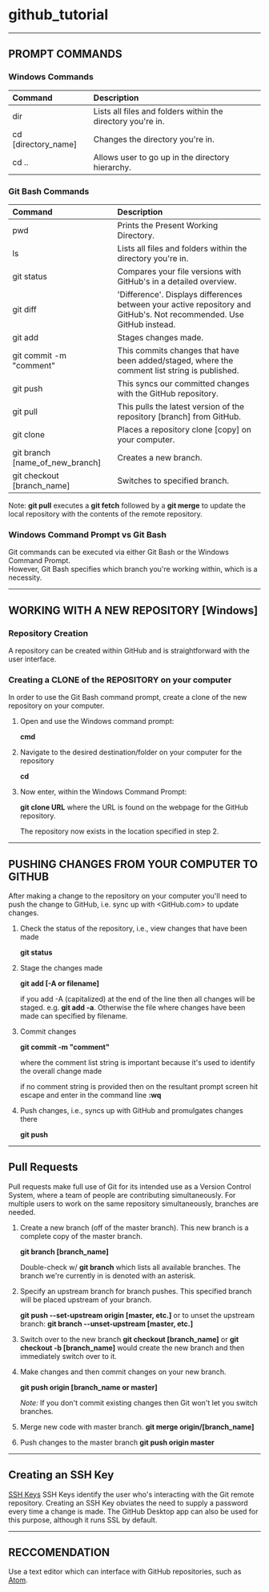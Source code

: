 # github_tutorial
---

## PROMPT COMMANDS


### Windows Commands
| Command | Description |
| :------ | :---------- |
| dir |  Lists all files and folders within the  directory you're in. |
| cd [directory_name]| Changes the directory you're in. |
| cd .. | Allows user to go up in the directory hierarchy. |


### Git Bash Commands
| Command | Description |
| :------ | :-----------|
| pwd | Prints the Present Working Directory.
| ls | Lists all files and folders within the  directory you're in.
| git status | Compares your file versions with GitHub's in a detailed overview.
| git diff | 'Difference'. Displays differences between your active repository and GitHub's. Not recommended. Use GitHub instead.
| git add | Stages changes made.
| git commit -m "comment" | This commits changes that have been added/staged, where the comment list string is published.
| git push | This syncs our committed changes with the GitHub repository.
| git pull | This pulls the latest version of the repository [branch] from GitHub.
| git clone <url> | Places a repository clone [copy] on your computer.
| git branch [name_of_new_branch] | Creates a new branch.
| git checkout [branch_name] | Switches to specified branch.


Note: **git pull** executes a **git fetch** followed by a **git merge** to update the local repository with the contents of the remote repository.


### Windows Command Prompt vs Git Bash
Git commands can be executed via either Git Bash or the Windows Command Prompt.  
However, Git Bash specifies which branch you're working within, which is a necessity.


---


## WORKING WITH A NEW REPOSITORY [Windows]

### Repository Creation
A repository can be created within GitHub and is straightforward with the user interface.

### Creating a CLONE of the REPOSITORY on your computer
In order to use the Git Bash command prompt, create a clone of the new repository on your computer.

1. Open and use the Windows command prompt:

   **cmd**


2. Navigate to the desired destination/folder on your computer for the repository

   **cd**


3. Now enter, within the Windows Command Prompt:

   **git clone URL**  where the URL is found on the webpage for the GitHub repository.

   The repository now exists in the location specified in step 2.


---


## PUSHING CHANGES FROM YOUR COMPUTER TO GITHUB
After making a change to the repository on your computer you'll need to push the change to GitHub, i.e. sync up with <GitHub.com> to update changes.

1. Check the status of the repository, i.e., view changes that have been made

   **git status**


2. Stage the changes made

   **git add [-A or filename]**

   if you add -A (capitalized) at the end of the line then all changes will be staged. e.g. **git add -a**.  Otherwise the file where changes have been made can specified by filename.


3. Commit changes

   **git commit -m "comment"**

   where the comment list string is important because it's used to identify the overall change made

   if no comment string is provided then on the resultant prompt screen hit escape and enter in the command line **:wq**


4. Push changes, i.e., syncs up with GitHub and promulgates changes there

   **git push**


---

## Pull Requests
Pull requests make full use of Git for its intended use as a Version Control System, where a team of people are contributing simultaneously. For multiple users to work on the same repository simultaneously, branches are needed.

1. Create a new branch (off of the master branch).  This new branch is a complete copy of the master branch.

   **git branch [branch_name]**

   Double-check w/ **git branch** which lists all available branches.  The branch we're currently in is denoted with an asterisk.

2. Specify an upstream branch for branch pushes.  This specified branch will be placed upstream of your branch.

   **git push --set-upstream origin [master, etc.]**
   or to unset the upstream branch:
   **git branch --unset-upstream [master, etc.]**

3. Switch over to the new branch
   **git checkout [branch_name]**
   or
   **git checkout -b [branch_name]** would create the new branch and then immediately switch over to it.

4. Make changes and then commit changes on your new branch.

   **git push origin [branch_name or master]**

   *Note:* If you don't commit existing changes then Git won't let you switch branches.

5. Merge new code with master branch.
   **git merge origin/[branch_name]**

6. Push changes to the master branch
   **git push origin master**

---

## Creating an SSH Key
[SSH Keys](https://docs.github.com/en/github/authenticating-to-github/generating-a-new-ssh-key-and-adding-it-to-the-ssh-agent)
SSH Keys identify the user who's interacting with the Git remote repository.  Creating an SSH Key obviates the need to supply a password every time a change is made.  The GitHub Desktop app can also be used for this purpose, although it runs SSL by default.

---

## RECCOMENDATION
Use a text editor which can interface with GitHub repositories, such as [Atom](https://atom.io).
